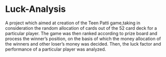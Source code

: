 # Luck-Analysis
A project which aimed at creation of the Teen Patti game,taking in consideration the random allocation of cards out of the 52 card deck for a particular player. The game was then ranked according to prize board and process the winner’s position, on the basis of which the money allocation of the winners and other loser’s money was decided. Then, the luck factor and performance of a particular player was analyzed.
